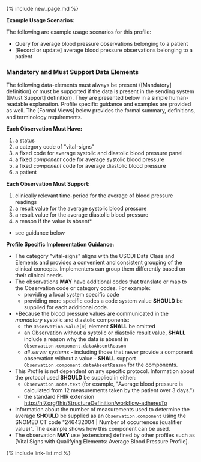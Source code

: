 {% include new_page.md %}

**Example Usage Scenarios:**

The following are example usage scenarios for this profile:

- Query for average blood pressure observations belonging to a patient
- [Record or update] average blood pressure observations belonging to a patient

### Mandatory and Must Support Data Elements

<div class="bg-success" markdown="1">
The following data-elements must always be present ([Mandatory] definition) or must be supported if the data is present in the sending system ([Must Support] definition). They are presented below in a simple human-readable explanation. Profile specific guidance and examples are provided as well.  The [Formal Views] below provides the  formal summary, definitions, and terminology requirements.
</div><!-- new-content -->

**Each Observation Must Have:**

1. <span class="bg-success" markdown="1">a status</span><!-- new-content -->
2. a category code of “vital-signs”
3. <span class="bg-success" markdown="1">a fixed code for average systolic and diastolic blood pressure panel</span><!-- new-content -->
4. a fixed *component* code for average systolic blood pressure
5. a fixed *component* code for average diastolic blood pressure
6. <span class="bg-success" markdown="1">a patient</span><!-- new-content -->

**Each Observation Must Support:**

1.  <span class="bg-success" markdown="1">clinically relevant time-period for the average of blood pressure readings</span><!-- new-content -->
2.  a result value for the average systolic blood pressure
3.  a result value for the average diastolic blood pressure
4.  <span class="bg-success" markdown="1">a reason if the value is absent*</span><!-- new-content -->
  
* see guidance below

**Profile Specific Implementation Guidance:**

- <span class="bg-success" markdown="1">The category "vital-signs" aligns with the USCDI Data Class and Elements and provides a convenient and consistent grouping of the clinical concepts.  Implementers can group them differently based on their clinical needs.</span><!-- new-content -->
- The observations **MAY** have additional codes that translate or map to the Observation code or category codes. For example:
   -  providing a local system specific code
   -  <span class="bg-success" markdown="1">providing more specific codes</span><!-- new-content -->
  a code system value **SHOULD** be supplied for each additional code.
- \*Because the blood pressure values are communicated in the *mandatory* systolic and diastolic components:
  - <span class="bg-success" markdown="1">the `Observation.value[x]` element **SHALL** be omitted</span><!-- new-content -->
  - an Observation without a systolic or diastolic result value, **SHALL** include a reason why the data is absent in `Observation.component.dataAbsentReason`
  - *all server systems* - including those that never provide a component observation without a value - **SHALL** support `Observation.component.dataAbsentReason` for the components.
- <span class="bg-success" markdown="1">This Profile is not dependent on any specific protocol. Information about the protocol used **SHOULD** be supplied in either</span><!-- new-content -->:
  - <span class="bg-success" markdown="1">`Observation.note.text` (for example, "Average blood pressure is calculated from 12 measurements taken by the patient over 3 days.")</span><!-- new-content -->
  - <span class="bg-success" markdown="1">the standard FHIR extension <http://hl7.org/fhir/StructureDefinition/workflow-adheresTo></span><!-- new-content -->
- <span class="bg-success" markdown="1">Information about the number of measurements used to determine the average **SHOULD** be supplied as an `Observation.component` using the SNOMED CT code "246432004 | Number of occurrences (qualifier value)". The example shows how this component can be used.</span><!-- new-content -->
- The observation **MAY** use [extensions] defined by other profiles such as [Vital Signs with Qualifying Elements: Average Blood Pressure Profile].

{% include link-list.md %}
